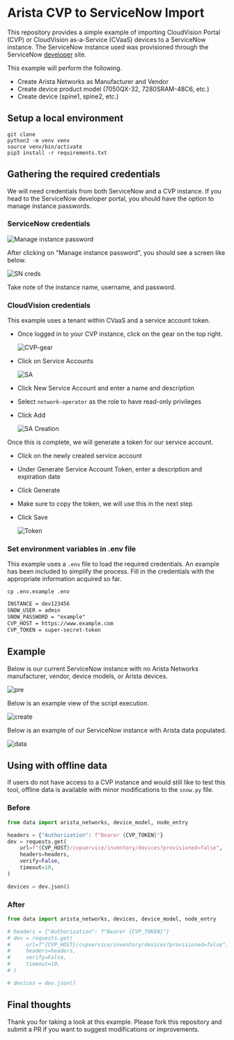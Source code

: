 # Arista CVP to ServiceNow Import

This repository provides a simple example of importing CloudVision Portal (CVP) or CloudVision as-a-Service (CVaaS) devices to a ServiceNow instance. The ServiceNow instance used was provisioned through the ServiceNow [developer](https://developer.servicenow.com/) site.

This example will perform the following.

- Create Arista Networks as Manufacturer and Vendor
- Create device product model (7050QX-32, 7280SRAM-48C6, etc.)
- Create device (spine1, spine2, etc.)

## Setup a local environment

```shell
git clone
python3 -m venv venv
source venv/bin/activate
pip3 install -r requirements.txt
```

## Gathering the required credentials

We will need credentials from both ServiceNow and a CVP instance. If you head to the ServiceNow developer portal, you should have the option to manage instance passwords.

### ServiceNow credentials

![Manage instance password](images/sn-manage.png)

After clicking on "Manage instance password", you should see a screen like below.

![SN creds](images/sn-creds.png)

Take note of the instance name, username, and password.

### CloudVision credentials

This example uses a tenant within CVaaS and a service account token.

- Once logged in to your CVP instance, click on the gear on the top right.

  ![CVP-gear](images/cvp-gear.png)

- Click on Service Accounts

  ![SA](images/cvp-sa-menu.png)

- Click New Service Account and enter a name and description
- Select `network-operator` as the role to have read-only privileges
- Click Add

  ![SA Creation](images/sa-creation.png)

Once this is complete, we will generate a token for our service account.

- Click on the newly created service account
- Under Generate Service Account Token, enter a description and expiration date
- Click Generate
- Make sure to copy the token, we will use this in the next step
- Click Save

  ![Token](images/token-creation.png)

### Set environment variables in .env file

This example uses a `.env` file to load the required credentials. An example has been included to simplify the process. Fill in the credentials with the appropriate information acquired so far.

```shell
cp .env.example .env
```

```txt
INSTANCE = dev123456
SNOW_USER = admin
SNOW_PASSWORD = "example"
CVP_HOST = https://www.example.com
CVP_TOKEN = super-secret-token
```

## Example

Below is our current ServiceNow instance with no Arista Networks manufacturer, vendor, device models, or Arista devices.

![pre](images/pre.gif)

Below is an example view of the script execution.

![create](images/create.gif)

Below is an example of our ServiceNow instance with Arista data populated.

![data](images/data.gif)

## Using with offline data

If users do not have access to a CVP instance and would still like to test this tool, offline data is available with minor modifications to the `snow.py` file.

### Before

```py
from data import arista_networks, device_model, node_entry

headers = {"Authorization": f"Bearer {CVP_TOKEN}"}
dev = requests.get(
    url=f"{CVP_HOST}/cvpservice/inventory/devices?provisioned=false",
    headers=headers,
    verify=False,
    timeout=10,
)

devices = dev.json()
```

### After

```py
from data import arista_networks, devices, device_model, node_entry

# headers = {"Authorization": f"Bearer {CVP_TOKEN}"}
# dev = requests.get(
#     url=f"{CVP_HOST}/cvpservice/inventory/devices?provisioned=false",
#     headers=headers,
#     verify=False,
#     timeout=10,
# )

# devices = dev.json()
```

## Final thoughts

Thank you for taking a look at this example. Please fork this repository and submit a PR if you want to suggest modifications or improvements.
